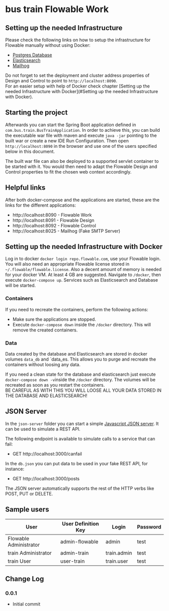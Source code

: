 # bus train Flowable Work

## Setting up the needed Infrastructure

Please check the following links on how to setup the infrastructure for Flowable manually without
using Docker:

- [Postgres Database](https://docs.flowable.io/work-install/3.3.0/210B-database.html)
- [Elasticsearch](https://docs.flowable.io/work-install/3.3.0/210C-elasticsearch.html)
- [Mailhog](https://github.com/mailhog/MailHog)

Do not forget to set the deployment and cluster address properties of Design and Control to point to
`http://localhost:8090`.  
For an easier setup with help of Docker check chapter [Setting up the needed Infrastructure with Docker](#Setting up the needed Infrastructure with Docker).

## Starting the project

Afterwards you can start the Spring Boot application defined in `com.bus.train.BusTrainApplication`. In order to achieve this,
you can build the executable war file with maven and execute `java -jar` pointing to the built war or create a new IDE Run Configuration. 
Then open `http://localhost:8090` in the browser and use one of the users specified below in this document.

The built war file can also be deployed to a supported servlet container to be started with it.
You would then need to adapt the Flowable Design and Control properties to fit the chosen web context accordingly.

## Helpful links

After both docker-compose and the applications are started, these are the links for the different applications:

- http://localhost:8090 - Flowable Work
- http://localhost:8091 - Flowable Design
- http://localhost:8092 - Flowable Control
- http://localhost:8025 - Mailhog (Fake SMTP Server)

## Setting up the needed Infrastructure with Docker

Log in to docker `docker login repo.flowable.com`, use your Flowable login.
You will also need an appropriate Flowable license stored in `~/.flowable/flowable.license`.
Also a decent amount of memory is needed for your docker VM. At least 4 GB are suggested.
Navigate to `/docker`, then execute `docker-compose up`. Services such as Elasticsearch and Database will be started.

### Containers

If you need to recreate the containers, perform the following actions:

- Make sure the applications are stopped.
- Execute `docker-compose down` inside the `/docker` directory. This will remove the created containers.

### Data

Data created by the database and Elasticsearch are stored in docker volumes `data_db` and `data_es.
This allows you to purge and recreate the containers without loosing any data.

If you need a clean state for the database and elasticsearch just execute `docker-compose down -v`inside the `/docker` directory.
The volumes will be recreated as soon as you restart the containers.  
BE CAREFUL AS WITH THIS YOU WILL LOOSE ALL YOUR DATA STORED IN THE DATABASE AND ELASTICSEARCH!

## JSON Server

In the `json-server` folder you can start a simple [Javascript JSON server](https://github.com/typicode/json-server). It can be used to simulate a REST API.

The following endpoint is available to simulate calls to a service that can fail:

- GET http://localhost:3000/canfail

In the `db.json` you can put data to be used in your fake REST API, for instance:

- GET http://localhost:3000/posts

The JSON server automatically supports the rest of the HTTP verbs like POST, PUT or DELETE.


## Sample users

| User | User Definition Key | Login | Password |
| -------------| ------------- | ------------- | ------------- |
| Flowable Administrator | admin-flowable | admin | test |
| train Administrator | admin-train | train.admin | test |
| train User | user-train | train.user | test |

## Change Log

### 0.0.1
- Initial commit